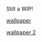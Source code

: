 Still a WIP!

[wallpaper](https://user-images.githubusercontent.com/98629277/181143109-5d7b56ac-5154-43e4-87d3-5b07396511ad.png)

[wallpaper 2](https://user-images.githubusercontent.com/98629277/181143167-c333c7b6-7d09-492b-9ac3-623d30151529.png)
